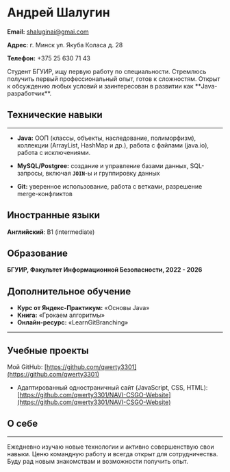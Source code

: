 # Андрей Шалугин

**Email:** shaluginai@gmai.com

**Адрес**: г. Минск ул. Якуба Коласа д. 28

**Телефон:** +375 25 630 71 43

<aside>
 Студент БГУИР, ищу первую работу по специальности. Стремлюсь получить первый профессиональный опыт, готов к сложностям. Открыт к обсуждению любых условий и заинтересован в развитии как **Java-разработчик**.

</aside>

## Технические навыки

---

- **Java:** ООП (классы, объекты, наследование, полиморфизм), коллекции (ArrayList, HashMap и др.), работа с файлами (java.io), работа с исключениями.
 

- **MySQL/Postgree:** создание и управление базами данных, SQL-запросы, включая **`JOIN`**-ы и группировку данных
 

- **Git:** уверенное использование, работа с ветками, разрешение merge-конфликтов
 

## Иностранные языки


**Английский**: B1 (intermediate)

## Образование


**БГУИР, Факультет Информационной Безопасности, 2022 - 2026**


## **Дополнительное обучение**


- **Курс от Яндекс-Практикум:** «Основы Java»
- **Книга:** «Грокаем алгоритмы»
- **Онлайн-ресурс:** «LearnGitBranching»

---

## Учебные проекты

Мой GitHub: [https://github.com/qwerty3301](https://github.com/qwerty3301)


- Адаптированный одностраничный сайт (JavaScript, CSS, HTML):  [https://github.com/qwerty3301/NAVI-CSGO-Website](https://github.com/qwerty3301/NAVI-CSGO-Website)

## О себе

---

Ежедневно изучаю новые технологии и активно совершенствую свои навыки. Ценю командную работу и всегда открыт для сотрудничества. Буду рад новым знакомствам и возможности получить опыт.
